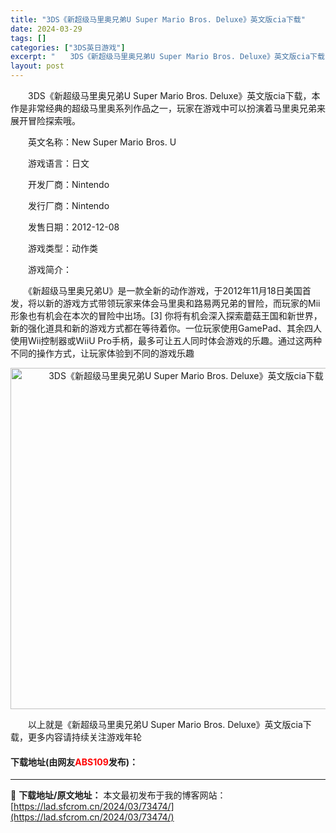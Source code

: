 ```yaml
---
title: "3DS《新超级马里奥兄弟U Super Mario Bros. Deluxe》英文版cia下载"
date: 2024-03-29
tags: []
categories: ["3DS英日游戏"]
excerpt: "　　3DS《新超级马里奥兄弟U Super Mario Bros. Deluxe》英文版cia下载，本作是非常经典的超级马里奥系列作品之一，玩家在游戏中可以扮演着马里奥兄弟来展开冒险探索哦。 　　英文名称：New Super Mario Bros. U 　　游戏语言：日文 　　开发厂商：Ninten&hellip;"
layout: post
---
```


 <p>　　3DS《新超级马里奥兄弟U Super Mario Bros. Deluxe》英文版cia下载，本作是非常经典的超级马里奥系列作品之一，玩家在游戏中可以扮演着马里奥兄弟来展开冒险探索哦。</p> <p>　　英文名称：New Super Mario Bros. U</p> <p>　　游戏语言：日文</p> <p>　　开发厂商：Nintendo</p> <p>　　发行厂商：Nintendo</p> <p>　　发售日期：2012-12-08</p> <p>　　游戏类型：动作类</p> <p>　　游戏简介：</p> <p>　　《新超级马里奥兄弟U》是一款全新的动作游戏，于2012年11月18日美国首发，将以新的游戏方式带领玩家来体会马里奥和路易两兄弟的冒险，而玩家的Mii形象也有机会在本次的冒险中出场。[3] 你将有机会深入探索蘑菇王国和新世界，新的强化道具和新的游戏方式都在等待着你。一位玩家使用GamePad、其余四人使用Wii控制器或WiiU Pro手柄，最多可让五人同时体会游戏的乐趣。通过这两种不同的操作方式，让玩家体验到不同的游戏乐趣</p> <p align="center"><img align="" border="0" src="https://lad.sfcrom.cn/wp-content/uploads/2024/03/20240329_660632be26879.jpg" width="546" alt="3DS《新超级马里奥兄弟U Super Mario Bros. Deluxe》英文版cia下载" /></p> <p>　　以上就是《新超级马里奥兄弟U Super Mario Bros. Deluxe》英文版cia下载，更多内容请持续关注游戏年轮</p> <p><h4>下载地址(由网友<font color="red">ABS109</font>发布)：</h4></p> 

---
📖 **下载地址/原文地址：** 本文最初发布于我的博客网站：[https://lad.sfcrom.cn/2024/03/73474/](https://lad.sfcrom.cn/2024/03/73474/)
